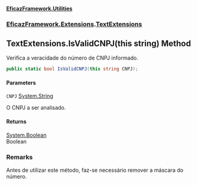 #### [EficazFramework.Utilities](EficazFrameworkUtilities.md 'EficazFramework Utilities')
### [EficazFramework.Extensions](EficazFrameworkUtilities.md#EficazFramework.Extensions 'EficazFramework.Extensions').[TextExtensions](TextExtensions.md 'EficazFramework.Extensions.TextExtensions')

## TextExtensions.IsValidCNPJ(this string) Method

Verifica a veracidade do número de CNPJ informado.

```csharp
public static bool IsValidCNPJ(this string CNPJ);
```
#### Parameters

<a name='EficazFramework.Extensions.TextExtensions.IsValidCNPJ(thisstring).CNPJ'></a>

`CNPJ` [System.String](https://docs.microsoft.com/en-us/dotnet/api/System.String 'System.String')

O CNPJ a ser analisado.

#### Returns
[System.Boolean](https://docs.microsoft.com/en-us/dotnet/api/System.Boolean 'System.Boolean')  
Boolean

### Remarks
Antes de utilizar este método, faz-se necessário remover a máscara do número.